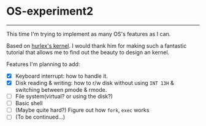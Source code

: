 # OS-experiment2

----

This time I'm trying to implement as many OS's features as I can.

Based on [hurlex's kernel](https://github.com/hurley25/hurlex-doc). I would thank him for making such a fantastic tutorial that allows me to find out the beauty to design an kernel.



Features I'm planning to add:

- [x] Keyboard interrupt: how to handle it.
- [x] Disk reading & writing: how to r/w disk without using `INT 13H` & switching between pmode & rmode.
- [ ] File system(virtual? or using the disk?)
- [ ] Basic shell
- [ ] (Maybe quite hard?) Figure out how `fork`, `exec` works
- [ ] (To be continued…)